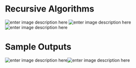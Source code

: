 # Recursive Algorithms
![enter image description here](https://i.hizliresim.com/ozobgj.png)
![enter image description here](https://i.hizliresim.com/raWJV2.png)
![enter image description here](https://i.hizliresim.com/ukHYiH.png)

# Sample Outputs
![enter image description here](https://i.hizliresim.com/AlgVmT.png)![enter image description here](https://i.hizliresim.com/ahrWRn.png)
